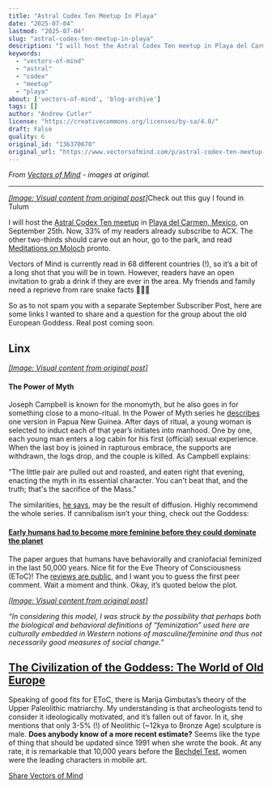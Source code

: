 ```yaml
---
title: "Astral Codex Ten Meetup In Playa"
date: "2025-07-04"
lastmod: "2025-07-04"
slug: "astral-codex-ten-meetup-in-playa"
description: "I will host the Astral Codex Ten meetup in Playa del Carmen, Mexico, on September 25th. Now, 33% of my readers already subscribe to ACX. The other two-thirds should carve out an hour, go to the park, ..."
keywords:
  - "vectors-of-mind"
  - "astral"
  - "codex"
  - "meetup"
  - "playa"
about: ['vectors-of-mind', 'blog-archive']
tags: []
author: "Andrew Cutler"
license: "https://creativecommons.org/licenses/by-sa/4.0/"
draft: False
quality: 6
original_id: "136370670"
original_url: "https://www.vectorsofmind.com/p/astral-codex-ten-meetup-in-playa"
---
```

*From [Vectors of Mind](https://www.vectorsofmind.com/p/astral-codex-ten-meetup-in-playa) - images at original.*

---

[*[Image: Visual content from original post]*](https://substackcdn.com/image/fetch/$s_!tZtG!,f_auto,q_auto:good,fl_progressive:steep/https%3A%2F%2Fsubstack-post-media.s3.amazonaws.com%2Fpublic%2Fimages%2F2e81d7f0-df3d-4c8e-945e-338304ba09fe_6000x4000.jpeg)Check out this guy I found in Tulum

I will host the [Astral Codex Ten meetup](https://astralcodexten.substack.com/i/136380189/mexico) in [Playa del Carmen, Mexico](https://www.instagram.com/mexican.street.art/), on September 25th. Now, 33% of my readers already subscribe to ACX. The other two-thirds should carve out an hour, go to the park, and read [Meditations on Moloch](https://slatestarcodex.com/2014/07/30/meditations-on-moloch/) pronto. 

Vectors of Mind is currently read in 68 different countries (!), so it’s a bit of a long shot that you will be in town. However, readers have an open invitation to grab a drink if they are ever in the area. My friends and family need a reprieve from rare snake facts 🐍🐍🐍

So as to not spam you with a separate September Subscriber Post, here are some links I wanted to share and a question for the group about the old European Goddess. Real post coming soon.

## Linx


[*[Image: Visual content from original post]*](https://substackcdn.com/image/fetch/$s_!M1dP!,f_auto,q_auto:good,fl_progressive:steep/https%3A%2F%2Fsubstack-post-media.s3.amazonaws.com%2Fpublic%2Fimages%2F792d4212-5361-4ac9-91a8-6b38bc044c92_1344x896.png)

#### The Power of Myth


Joseph Campbell is known for the monomyth, but he also goes in for something close to a mono-ritual. In the Power of Myth series he [describes](https://youtu.be/hEqR73j_oMY?si=cFBkyC8X-6yQB_yt&t=1016) one version in Papua New Guinea. After days of ritual, a young woman is selected to induct each of that year’s initiates into manhood. One by one, each young man enters a log cabin for his first (official) sexual experience. When the last boy is joined in rapturous embrace, the supports are withdrawn, the logs drop, and the couple is killed. As Campbell explains:

“The little pair are pulled out and roasted, and eaten right that evening, enacting the myth in its essential character. You can't beat that, and the truth; that's the sacrifice of the Mass."

The similarities, [he says](https://youtu.be/hEqR73j_oMY?si=59PGfZhr5aubaZVh&t=934), may be the result of diffusion. Highly recommend the whole series. If cannibalism isn’t your thing, check out the Goddess:

#### [Early humans had to become more feminine before they could dominate the planet](https://theconversation.com/early-humans-had-to-become-more-feminine-before-they-could-dominate-the-planet-42952#)


The paper argues that humans have behaviorally and craniofacial feminized in the last 50,000 years. Nice fit for the Eve Theory of Consciousness (EToC)! The [reviews are public](https://sci-hub.se/10.1086/677209), and I want you to guess the first peer comment. Wait a moment and think. Okay, it’s quoted below the plot.

[*[Image: Visual content from original post]*](https://substackcdn.com/image/fetch/$s_!VkwB!,f_auto,q_auto:good,fl_progressive:steep/https%3A%2F%2Fsubstack-post-media.s3.amazonaws.com%2Fpublic%2Fimages%2F62185165-4f07-40b5-abf1-39979ac407ca_754x426.jpeg)

_“In considering this model, I was struck by the possibility that perhaps both the biological and behavioral definitions of “feminization” used here are culturally embedded in Western notions of masculine/feminine and thus not necessarily good measures of social change.”_

## **[The Civilization of the Goddess: The World of Old Europe](https://www.amazon.com/Civilization-Goddess-World-Old-Europe/dp/0062508040)**


Speaking of good fits for EToC, there is Marija Gimbutas’s theory of the Upper Paleolithic matriarchy. My understanding is that archeologists tend to consider it ideologically motivated, and it’s fallen out of favor. In it, she mentions that only 3-5% (!) of Neolithic (~12kya to Bronze Age) sculpture is male. **Does anybody know of a more recent estimate?** Seems like the type of thing that should be updated since 1991 when she wrote the book. At any rate, it is remarkable that 10,000 years before the [Bechdel Test](https://en.wikipedia.org/wiki/Bechdel_test), women were the leading characters in mobile art.

[Share Vectors of Mind](https://www.vectorsofmind.com/?utm_source=substack&utm_medium=email&utm_content=share&action=share)
